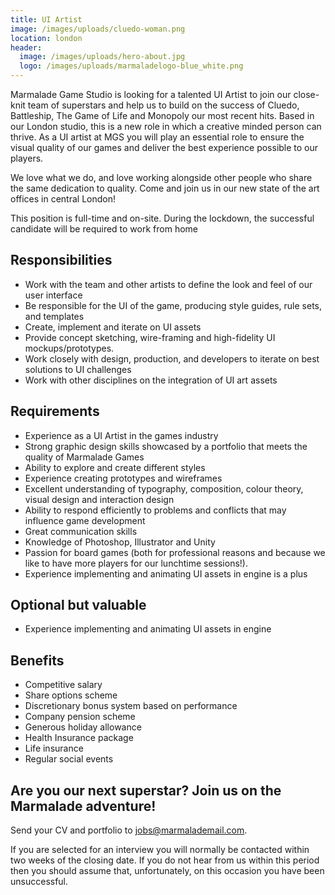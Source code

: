 ```yaml
---
title: UI Artist
image: /images/uploads/cluedo-woman.png
location: london
header:
  image: /images/uploads/hero-about.jpg
  logo: /images/uploads/marmaladelogo-blue_white.png
---
```

Marmalade Game Studio is looking for a talented UI Artist to join our close-knit team of superstars and help us to build on the success of Cluedo, Battleship, The Game of Life and Monopoly our most recent hits. Based in our London studio, this is a new role in which a creative minded person can thrive. As a UI artist at MGS you will play an essential role to ensure the visual quality of our games and deliver the best experience possible to our players.

We love what we do, and love working alongside other people who share the same dedication to quality. Come and join us in our new state of the art offices in central London!

This position is full-time and on-site. During the lockdown, the successful candidate will be required to work from home

## **Responsibilities**

* Work with the team and other artists to define the look and feel of our user interface
* Be responsible for the UI of the game, producing style guides, rule sets, and templates
* Create, implement and iterate on UI assets
* Provide concept sketching, wire-framing and high-fidelity UI mockups/prototypes.
* Work closely with design, production, and developers to iterate on best solutions to UI challenges
* Work with other disciplines on the integration of UI art assets 

## **Requirements**

* Experience as a UI Artist in the games industry
* Strong graphic design skills showcased by a portfolio that meets the quality of Marmalade Games
* Ability to explore and create different styles
* Experience creating prototypes and wireframes
* Excellent understanding of typography, composition, colour theory, visual design and interaction design
* Ability to respond efficiently to problems and conflicts that may influence game development
* Great communication skills
* Knowledge of Photoshop, Illustrator and Unity
* Passion for board games (both for professional reasons and because we like to have more players for our lunchtime sessions!).
* Experience implementing and animating UI assets in engine is a plus

## **Optional but valuable**

* Experience implementing and animating UI assets in engine

## **Benefits**

* Competitive salary
* Share options scheme
* Discretionary bonus system based on performance
* Company pension scheme
* Generous holiday allowance
* Health Insurance package 
* Life insurance 
* Regular social events

## **Are you our next superstar? Join us on the Marmalade adventure!**

Send your CV and portfolio to jobs@marmalademail.com.



If you are selected for an interview you will normally be contacted within two weeks of the closing date. If you do not hear from us within this period then you should assume that, unfortunately, on this occasion you have been unsuccessful.
